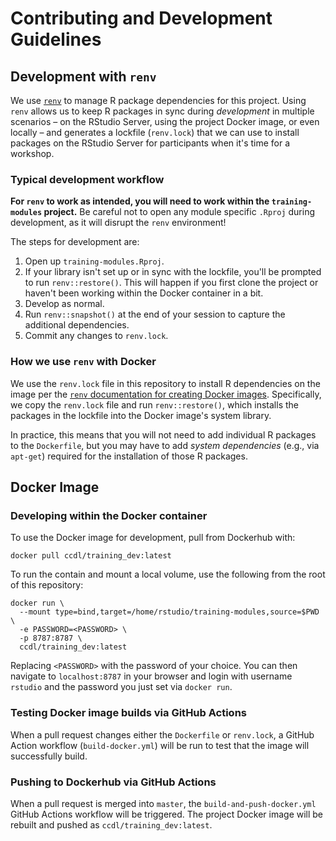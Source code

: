 # Contributing and Development Guidelines

## Development with `renv` 

We use [`renv`](https://rstudio.github.io/renv/index.html) to manage R package dependencies for this project. 
Using `renv` allows us to keep R packages in sync during _development_ in multiple scenarios – on the RStudio Server, using the project Docker image, or even locally – and generates a lockfile (`renv.lock`) that we can use to install packages on the RStudio Server for participants when it's time for a workshop.

### Typical development workflow

**For `renv` to work as intended, you will need to work within the `training-modules` project.**
Be careful not to open any module specific `.Rproj` during development, as it will disrupt the `renv` environment!

The steps for development are:

1. Open up `training-modules.Rproj`.
2. If your library isn't set up or in sync with the lockfile, you'll be prompted to run `renv::restore()`. This will happen if you first clone the project or haven't been working within the Docker container in a bit.
3. Develop as normal.
4. Run `renv::snapshot()` at the end of your session to capture the additional dependencies.
5. Commit any changes to `renv.lock`.

### How we use `renv` with Docker

We use the `renv.lock` file in this repository to install R dependencies on the image per the [`renv` documentation for creating Docker images](https://rstudio.github.io/renv/articles/docker.html#creating-docker-images-with-renv-1).
Specifically, we copy the `renv.lock` file and run `renv::restore()`, which installs the packages in the lockfile into the Docker image's system library.

In practice, this means that you will not need to add individual R packages to the `Dockerfile`, but you may have to add _system dependencies_ (e.g., via `apt-get`) required for the installation of those R packages.

## Docker Image

### Developing within the Docker container

To use the Docker image for development, pull from Dockerhub with:

```
docker pull ccdl/training_dev:latest
```

To run the contain and mount a local volume, use the following from the root of this repository:

```
docker run \
  --mount type=bind,target=/home/rstudio/training-modules,source=$PWD \
  -e PASSWORD=<PASSWORD> \
  -p 8787:8787 \
  ccdl/training_dev:latest
```

Replacing `<PASSWORD>` with the password of your choice.
You can then navigate to `localhost:8787` in your browser and login with username `rstudio` and the password you just set via `docker run`.

### Testing Docker image builds via GitHub Actions

When a pull request changes either the `Dockerfile` or `renv.lock`, a GitHub Action workflow (`build-docker.yml`) will be run to test that the image will successfully build.

### Pushing to Dockerhub via GitHub Actions

When a pull request is merged into `master`, the `build-and-push-docker.yml` GitHub Actions workflow will be triggered. The project Docker image will be rebuilt and pushed as `ccdl/training_dev:latest`.
